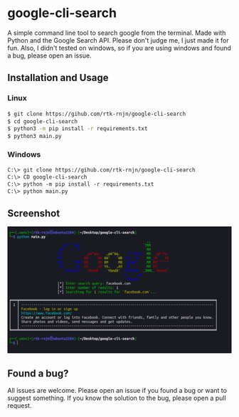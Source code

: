 # google-cli-search

A simple command line tool to search google from the terminal. Made with Python and the Google Search API. Please don't judge me, I just made it for fun. Also, I didn't tested on windows, so if you are using windows and found a bug, please open an issue.

## Installation and Usage

### Linux

```bash
$ git clone https://gihub.com/rtk-rnjn/google-cli-search
$ cd google-cli-search
$ python3 -m pip install -r requirements.txt
$ python3 main.py
```

### Windows

```batch
C:\> git clone https://gihub.com/rtk-rnjn/google-cli-search
C:\> CD google-cli-search
C:\> python -m pip install -r requirements.txt
C:\> python main.py
```

## Screenshot

![SS](assests/image.png)

## Found a bug?

All issues are welcome. Please open an issue if you found a bug or want to suggest something. If you know the solution to the bug, please open a pull request.
